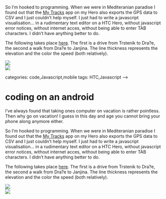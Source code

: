 <!--
  id: 604
  date: 2010-09-13T18:41:39
  modified: 2016-12-14T20:18:35
  slug: coding-on-an-android
  type: post
  excerpt: <p>I&#8217;ve always found that taking ones computer on vacation is rather pointless. Then why go on vacation! I guess in this day and age you cannot bring your phone along anymore either.</p> 
  content: <p>I&#8217;ve always found that taking ones computer on vacation is rather pointless. Then why go on vacation! I guess in this day and age you cannot bring your phone along anymore either.</p> <p><!--more--></p> <p>So I&#8217;m hooked to programming. When we were in Mediteranian paradise I found out that the <a href="http://mytracks.appspot.com/">My Tracks</a> app on my Hero also exports the GPS data to CSV and I just couldn&#8217;t help myself. I just had to write a javascript visualisation&#8230; in a rudimentary text editor on a HTC Hero, without javascript error notices, without internet acces, without being able to enter TAB characters. I didn&#8217;t have anything better to do.</p> <p>The following takes place <a href="http://maps.google.nl/maps?f=q&#038;source=s_q&#038;hl=nl&#038;geocode=&#038;q=Trstenik,+Orebi%C4%87,+Hrvatska&#038;sll=52.380432,4.869778&#038;sspn=0.012194,0.016716&#038;ie=UTF8&#038;hq=&#038;hnear=Trstenik,+Orebi%C4%87,+Dubrovnik-Neretva+%C5%BEupanija,+Kroati%C3%AB&#038;ll=42.924252,17.425432&#038;spn=0.058513,0.100679&#038;t=h&#038;z=14">here</a>. The first is a drive from Trstenik to Dra?e, the second a walk from Dra?e to Janjina. The line thickness represents the elevation and the color the speed (both relatively).</p> <p><img src="/wordpress/wp-content/uploads/trstenik2drace.jpg" /><br /><img src="/wordpress/wp-content/uploads/walk2janjina.jpg" /></p> 
  categories: code,Javascript,mobile
  tags: HTC,Javascript
-->

# coding on an android

<p>I&#8217;ve always found that taking ones computer on vacation is rather pointless. Then why go on vacation! I guess in this day and age you cannot bring your phone along anymore either.</p>
<p><!--more--></p>
<p>So I&#8217;m hooked to programming. When we were in Mediteranian paradise I found out that the <a href="http://mytracks.appspot.com/">My Tracks</a> app on my Hero also exports the GPS data to CSV and I just couldn&#8217;t help myself. I just had to write a javascript visualisation&#8230; in a rudimentary text editor on a HTC Hero, without javascript error notices, without internet acces, without being able to enter TAB characters. I didn&#8217;t have anything better to do.</p>
<p>The following takes place <a href="http://maps.google.nl/maps?f=q&#038;source=s_q&#038;hl=nl&#038;geocode=&#038;q=Trstenik,+Orebi%C4%87,+Hrvatska&#038;sll=52.380432,4.869778&#038;sspn=0.012194,0.016716&#038;ie=UTF8&#038;hq=&#038;hnear=Trstenik,+Orebi%C4%87,+Dubrovnik-Neretva+%C5%BEupanija,+Kroati%C3%AB&#038;ll=42.924252,17.425432&#038;spn=0.058513,0.100679&#038;t=h&#038;z=14">here</a>. The first is a drive from Trstenik to Dra?e, the second a walk from Dra?e to Janjina. The line thickness represents the elevation and the color the speed (both relatively).</p>
<p><img src="/wordpress/wp-content/uploads/trstenik2drace.jpg" /><br /><img src="/wordpress/wp-content/uploads/walk2janjina.jpg" /></p>

